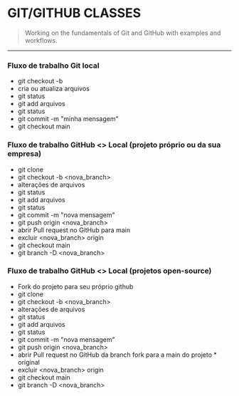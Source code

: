 # GIT/GITHUB CLASSES


> Working on the fundamentals of Git and GitHub with examples and workflows.

---

### Fluxo de trabalho Git local
* git checkout -b
* cria ou atualiza arquivos
* git status
* git add arquivos
* git status
* git commit -m "minha mensagem"
* git checkout main

### Fluxo de trabalho GitHub <> Local (projeto próprio ou da sua empresa)
* git clone
* git checkout -b <nova_branch>
* alterações de arquivos
* git status
* git add arquivos
* git status
* git commit -m "nova mensagem"
* git push origin <nova_branch>
* abrir Pull request no GitHub para main
* excluir <nova_branch> origin
* git checkout main
* git branch -D <nova_branch>

### Fluxo de trabalho GitHub <> Local (projetos open-source)
* Fork do projeto para seu próprio github
* git clone
* git checkout -b <nova_branch>
* alterações de arquivos
* git status
* git add arquivos
* git status
* git commit -m "nova mensagem"
* git push origin <nova_branch>
* abrir Pull request no GitHub da branch fork para a main do projeto * original
* excluir <nova_branch> origin
* git checkout main
* git branch -D <nova_branch>
